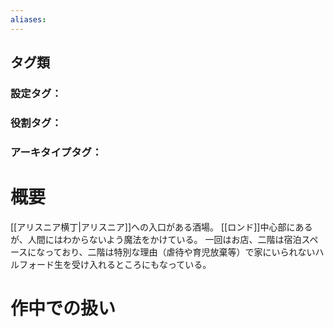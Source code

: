 ```yaml
---
aliases:
---
```

## タグ類
### 設定タグ：
### 役割タグ：
### アーキタイプタグ：
# 概要
[[アリスニア横丁|アリスニア]]への入口がある酒場。
[[ロンド]]中心部にあるが、人間にはわからないよう魔法をかけている。
一回はお店、二階は宿泊スペースになっており、二階は特別な理由（虐待や育児放棄等）で家にいられないハルフォード生を受け入れるところにもなっている。
# 作中での扱い
